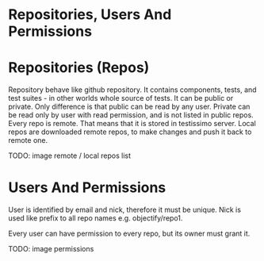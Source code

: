 # Repositories, Users And Permissions

# Repositories (Repos)

Repository behave like github repository. It contains components, tests, and test suites - in other worlds whole source of tests. It can be public or private. Only difference is that public can be read by any user. Private can be read only by user with read permission, and is not listed in public repos. Every repo is remote. That means that it is stored in testissimo server. Local repos are downloaded remote repos, to make changes and push it back to remote one.

TODO: image remote / local repos list

# Users And Permissions

User is identified by email and nick, therefore it must be unique. Nick is used like prefix to all repo names e.g. objectify/repo1. 


Every user can have permission to every repo, but its owner must grant it.

TODO: image permissions
